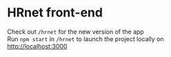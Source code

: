 # HRnet front-end

Check out `/hrnet` for the new version of the app\
Run `npm start` in `/hrnet` to launch the project locally on [http://localhost:3000](http://localhost:3000)